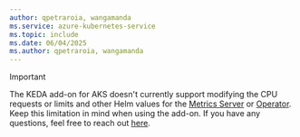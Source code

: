```yaml
---
author: qpetraroia, wangamanda
ms.service: azure-kubernetes-service
ms.topic: include
ms.date: 06/04/2025
ms.author: qpetraroia, wangamanda
---
```


> [!IMPORTANT]
> The KEDA add-on for AKS doesn't currently support modifying the CPU requests or limits and other Helm values for the [Metrics Server](https://keda.sh/docs/2.14/operate/metrics-server/) or [Operator](https://keda.sh/docs/2.14/operate/cluster/). Keep this limitation in mind when using the add-on. If you have any questions, feel free to reach out [here](https://github.com/Azure/AKS/issues).